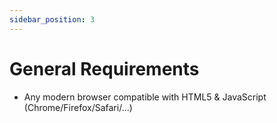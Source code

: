 ```yaml
---
sidebar_position: 3
---
```


# General Requirements

- Any modern browser compatible with HTML5 & JavaScript (Chrome/Firefox/Safari/…)
